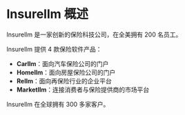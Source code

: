 # Insurellm 概述

Insurellm 是一家创新的保险科技公司，在全美拥有 200 名员工。

Insurellm 提供 4 款保险软件产品：
- **Carllm**：面向汽车保险公司的门户
- **Homellm**：面向房屋保险公司的门户
- **Rellm**：面向再保险行业的企业平台
- **Marketllm**：连接消费者与保险提供商的市场平台

Insurellm 在全球拥有 300 多家客户。